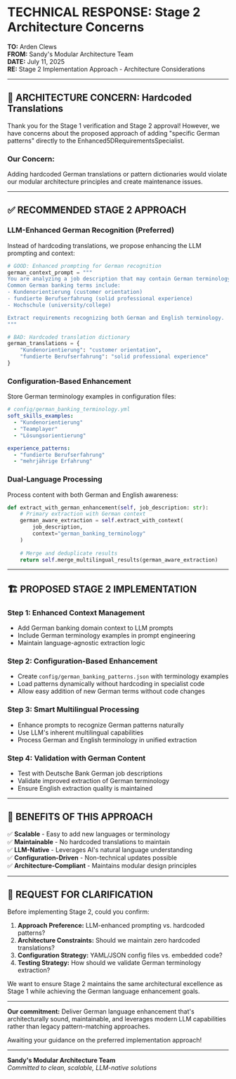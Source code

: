 # TECHNICAL RESPONSE: Stage 2 Architecture Concerns

**TO:** Arden Clews  
**FROM:** Sandy's Modular Architecture Team  
**DATE:** July 11, 2025  
**RE:** Stage 2 Implementation Approach - Architecture Considerations

---

## 🚨 **ARCHITECTURE CONCERN: Hardcoded Translations**

Thank you for the Stage 1 verification and Stage 2 approval! However, we have concerns about the proposed approach of adding "specific German patterns" directly to the Enhanced5DRequirementsSpecialist.

### **Our Concern:**
Adding hardcoded German translations or pattern dictionaries would violate our modular architecture principles and create maintenance issues.

---

## ✅ **RECOMMENDED STAGE 2 APPROACH**

### **LLM-Enhanced German Recognition (Preferred)**

Instead of hardcoding translations, we propose enhancing the LLM prompting and context:

```python
# GOOD: Enhanced prompting for German recognition
german_context_prompt = """
You are analyzing a job description that may contain German terminology.
Common German banking terms include:
- Kundenorientierung (customer orientation)
- fundierte Berufserfahrung (solid professional experience)
- Hochschule (university/college)

Extract requirements recognizing both German and English terminology.
"""

# BAD: Hardcoded translation dictionary
german_translations = {
    "Kundenorientierung": "customer orientation",
    "fundierte Berufserfahrung": "solid professional experience"
}
```

### **Configuration-Based Enhancement**

Store German terminology examples in configuration files:

```yaml
# config/german_banking_terminology.yml
soft_skills_examples:
  - "Kundenorientierung"
  - "Teamplayer" 
  - "Lösungsorientierung"

experience_patterns:
  - "fundierte Berufserfahrung"
  - "mehrjährige Erfahrung"
```

### **Dual-Language Processing**

Process content with both German and English awareness:

```python
def extract_with_german_enhancement(self, job_description: str):
    # Primary extraction with German context
    german_aware_extraction = self.extract_with_context(
        job_description, 
        context="german_banking_terminology"
    )
    
    # Merge and deduplicate results
    return self.merge_multilingual_results(german_aware_extraction)
```

---

## 🏗️ **PROPOSED STAGE 2 IMPLEMENTATION**

### **Step 1: Enhanced Context Management**
- Add German banking domain context to LLM prompts
- Include German terminology examples in prompt engineering
- Maintain language-agnostic extraction logic

### **Step 2: Configuration-Based Enhancement**
- Create `config/german_banking_patterns.json` with terminology examples
- Load patterns dynamically without hardcoding in specialist code
- Allow easy addition of new German terms without code changes

### **Step 3: Smart Multilingual Processing**
- Enhance prompts to recognize German patterns naturally
- Use LLM's inherent multilingual capabilities
- Process German and English terminology in unified extraction

### **Step 4: Validation with German Content**
- Test with Deutsche Bank German job descriptions
- Validate improved extraction of German terminology
- Ensure English extraction quality is maintained

---

## 🎯 **BENEFITS OF THIS APPROACH**

✅ **Scalable** - Easy to add new languages or terminology  
✅ **Maintainable** - No hardcoded translations to maintain  
✅ **LLM-Native** - Leverages AI's natural language understanding  
✅ **Configuration-Driven** - Non-technical updates possible  
✅ **Architecture-Compliant** - Maintains modular design principles  

---

## 🚀 **REQUEST FOR CLARIFICATION**

Before implementing Stage 2, could you confirm:

1. **Approach Preference:** LLM-enhanced prompting vs. hardcoded patterns?
2. **Architecture Constraints:** Should we maintain zero hardcoded translations?
3. **Configuration Strategy:** YAML/JSON config files vs. embedded code?
4. **Testing Strategy:** How should we validate German terminology extraction?

We want to ensure Stage 2 maintains the same architectural excellence as Stage 1 while achieving the German language enhancement goals.

---

**Our commitment:** Deliver German language enhancement that's architecturally sound, maintainable, and leverages modern LLM capabilities rather than legacy pattern-matching approaches.

Awaiting your guidance on the preferred implementation approach!

---

**Sandy's Modular Architecture Team**  
*Committed to clean, scalable, LLM-native solutions*
